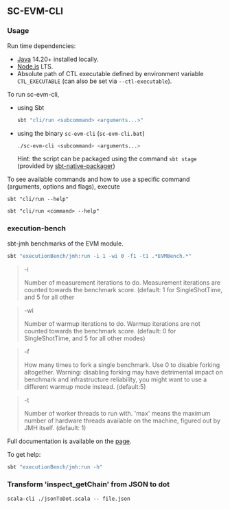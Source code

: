 ## SC-EVM-CLI

### Usage

Run time dependencies:
- [Java](http://www.java.com/getjava/) 14.20+ installed locally.
- [Node.js](https://nodejs.org/en/download/) LTS.
- Absolute path of CTL executable defined by environment variable `CTL_EXECUTABLE` (can also be set via `--ctl-executable`).

To run sc-evm-cli,

- using Sbt

  ```bash
  sbt "cli/run <subcommand> <arguments...>"
  ```

- using the binary `sc-evm-cli` (`sc-evm-cli.bat`)

  ```bash
  ./sc-evm-cli <subcommand> <arguments...>
  ```

  Hint: the script can be packaged using the command `sbt stage` (provided by [sbt-native-packager](https://www.scala-sbt.org/sbt-native-packager/gettingstarted.html#your-first-package))

To see available commands and how to use a specific command (arguments, options and flags), execute

```
sbt "cli/run --help"
```

```
sbt "cli/run <command> --help"
```

### execution-bench

sbt-jmh benchmarks of the EVM module.

```bash
sbt "executionBench/jmh:run -i 1 -wi 0 -f1 -t1 .*EVMBench.*"
```

> -i
>
> Number of measurement iterations to do. Measurement iterations are counted towards the benchmark score. (default: 1 for SingleShotTime, and 5 for all other

> -wi
>
> Number of warmup iterations to do. Warmup iterations are not counted towards the benchmark score. (default: 0 for SingleShotTime, and 5 for all other modes)

> -f
>
> How many times to fork a single benchmark. Use 0 to disable forking altogether. Warning: disabling forking may have detrimental impact on benchmark and infrastructure reliability, you might want to use a different warmup mode instead. (default:5)

> -t
>
> Number of worker threads to run with. 'max' means the maximum number of hardware threads available on the machine, figured out by JMH itself. (default: 1)

Full documentation is available on the [page](https://github.com/sbt/sbt-jmh).

To get help:

```bash
sbt "executionBench/jmh:run -h"
```

### Transform 'inspect_getChain' from JSON to dot

```commandline
scala-cli ./jsonToDot.scala -- file.json
```
